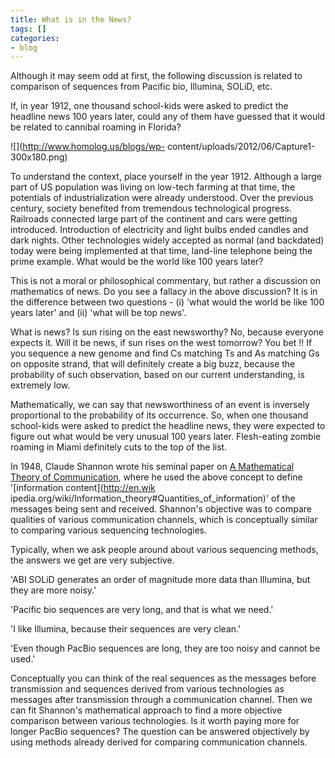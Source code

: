 ```yaml
---
title: What is in the News?
tags: []
categories:
- blog
---
```

Although it may seem odd at first, the following discussion is related to
comparison of sequences from Pacific bio, Illumina, SOLiD, etc.
<!--more-->

If, in year 1912, one thousand school-kids were asked to predict the headline
news 100 years later, could any of them have guessed that it would be related
to cannibal roaming in Florida?

![](http://www.homolog.us/blogs/wp-
content/uploads/2012/06/Capture1-300x180.png)

To understand the context, place yourself in the year 1912. Although a large
part of US population was living on low-tech farming at that time, the
potentials of industrialization were already understood. Over the previous
century, society benefited from tremendous technological progress. Railroads
connected large part of the continent and cars were getting introduced.
Introduction of electricity and light bulbs ended candles and dark nights.
Other technologies widely accepted as normal (and backdated) today were being
implemented at that time, land-line telephone being the prime example. What
would be the world like 100 years later?

This is not a moral or philosophical commentary, but rather a discussion on
mathematics of news. Do you see a fallacy in the above discussion? It is in
the difference between two questions - (i) 'what would the world be like 100
years later' and (ii) 'what will be top news'.

What is news? Is sun rising on the east newsworthy? No, because everyone
expects it. Will it be news, if sun rises on the west tomorrow? You bet !! If
you sequence a new genome and find Cs matching Ts and As matching Gs on
opposite strand, that will definitely create a big buzz, because the
probability of such observation, based on our current understanding, is
extremely low.

Mathematically, we can say that newsworthiness of an event is inversely
proportional to the probability of its occurrence. So, when one thousand
school-kids were asked to predict the headline news, they were expected to
figure out what would be very unusual 100 years later. Flesh-eating zombie
roaming in Miami definitely cuts to the top of the list.

In 1948, Claude Shannon wrote his seminal paper on [A Mathematical Theory of
Communication](http://cm.bell-labs.com/cm/ms/what/shannonday/shannon1948.pdf),
where he used the above concept to define '[information content](http://en.wik
ipedia.org/wiki/Information_theory#Quantities_of_information)' of the messages
being sent and received. Shannon's objective was to compare qualities of
various communication channels, which is conceptually similar to comparing
various sequencing technologies.

Typically, when we ask people around about various sequencing methods, the
answers we get are very subjective.

'ABI SOLiD generates an order of magnitude more data than Illumina, but they
are more noisy.'

'Pacific bio sequences are very long, and that is what we need.'

'I like Illumina, because their sequences are very clean.'

'Even though PacBio sequences are long, they are too noisy and cannot be
used.'

Conceptually you can think of the real sequences as the messages before
transmission and sequences derived from various technologies as messages after
transmission through a communication channel. Then we can fit Shannon's
mathematical approach to find a more objective comparison between various
technologies. Is it worth paying more for longer PacBio sequences? The
question can be answered objectively by using methods already derived for
comparing communication channels.

